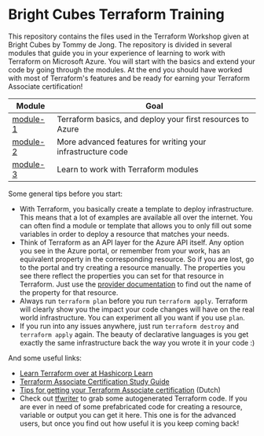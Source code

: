# Bright Cubes Terraform Training

This repository contains the files used in the Terraform Workshop given at Bright Cubes by Tommy de Jong. The repository is divided in several modules that guide you in your experience of learning to work with Terraform on Microsoft Azure. You will start with the basics and extend your code by going through the modules. At the end you should have worked with most of Terraform's features and be ready for earning your Terraform Associate certification!

| Module   | Goal                                                                     |
|----------|--------------------------------------------------------------------------|
| [module-1](module-1/) | Terraform basics, and deploy your first resources to Azure  |
| [module-2](module-2/) | More advanced features for writing your infrastructure code |
| [module-3](module-3/) | Learn to work with Terraform modules                        |

Some general tips before you start:

- With Terraform, you basically create a template to deploy infrastructure. This means that a lot of examples are available all over the internet. You can often find a module or template that allows you to only fill out some variables in order to deploy a resource that matches your needs.
- Think of Terraform as an API layer for the Azure API itself. Any option you see in the Azure portal, or remember from your work, has an equivalent property in the corresponding resource. So if you are lost, go to the portal and try creating a resource manually. The properties you see there reflect the properties you can set for that resource in Terraform. Just use the [provider documentation](https://registry.terraform.io/providers/hashicorp/azurerm/latest/docs) to find out the name of the property for that resource.
- Always run `terraform plan` before you run `terraform apply`. Terraform will clearly show you the impact your code changes will have on the real world infrastructure. You can experiment all you want if you use `plan`.
- If you run into any issues anywhere, just run `terraform destroy` and `terraform apply` again. The beauty of declarative languages is you get exactly the same infrastructure back the way you wrote it in your code :)

And some useful links:

- [Learn Terraform over at Hashicorp Learn](https://learn.hashicorp.com/terraform)
- [Terraform Associate Certification Study Guide](https://learn.hashicorp.com/tutorials/terraform/associate-study?in=terraform/certification)
- [Tips for getting your Terraform Associate certification](https://brightcubes.nl/nieuws/certificeren-als-terraform-engineer-tips-hoe-je-dit-kan-bereiken/) (Dutch)
- Check out [tfwriter](https://www.tfwriter.com/azurerm/azurerm.html) to grab some autogenerated Terraform code. If you are ever in need of some prefabricated code for creating a resource, variable or output you can get it here. This one is for the advanced users, but once you find out how useful it is you keep coming back!
